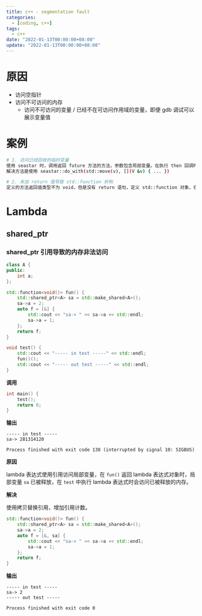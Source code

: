 ```yaml
---
title: c++ - segmentation fault
categories: 
  - [coding, c++]
tags:
  - c++
date: "2022-01-13T00:00:00+08:00"
update: "2022-01-13T00:00:00+08:00"
---
```


# 原因

- 访问空指针
- 访问不可访问的内存
  - 访问不可访问的变量 / 已经不在可访问作用域的变量，即便 gdb 调试可以展示变量值

# 案例

```bash
# 1. 访问已经回收的临时变量
使用 seastar 时，调用返回 future 方法的方法，参数包含局部变量。在执行 then 回调时，局部变量已经不可访问（使用 gdb 调试仍可展示数值）。
解决方法是使用 seastar::do_with(std::move(v), [](V &v) { ... })

# 2. 未加 return 值导致 std::function 析构
定义的方法返回值类型不为 void，但是没有 return 语句，定义 std::function 对象，在析构时报 segmentation fault
```

# Lambda

## shared_ptr

### shared_ptr 引用导致的内存非法访问

```c++
class A {
public:
    int a;
};

std::function<void()> fun() {
    std::shared_ptr<A> sa = std::make_shared<A>();
    sa->a = 2;
    auto f = [&] {
        std::cout << "sa-> " << sa->a << std::endl;
        sa->a = 1;
    };
    return f;
}

void test() {
    std::cout << "----- in test -----" << std::endl;
    fun()();
    std::cout << "----- out test -----" << std::endl;
}
```

**调用**

```c++
int main() {
    test();
    return 0;
}
```

**输出**

```shell
----- in test -----
sa-> 281314120

Process finished with exit code 138 (interrupted by signal 10: SIGBUS)
```

**原因**

lambda 表达式使用引用访问局部变量，在 `fun()` 返回 lambda 表达式对象时，局部变量 `sa` 已被释放，在 `test` 中执行 lambda 表达式时会访问已被释放的内存。

**解决**

使用拷贝替换引用，增加引用计数。

```c++
std::function<void()> fun() {
    std::shared_ptr<A> sa = std::make_shared<A>();
    sa->a = 2;
    auto f = [&, sa] {
        std::cout << "sa-> " << sa->a << std::endl;
        sa->a = 1;
    };
    return f;
}
```

**输出**

```shell
----- in test -----
sa-> 2
----- out test -----

Process finished with exit code 0
```

